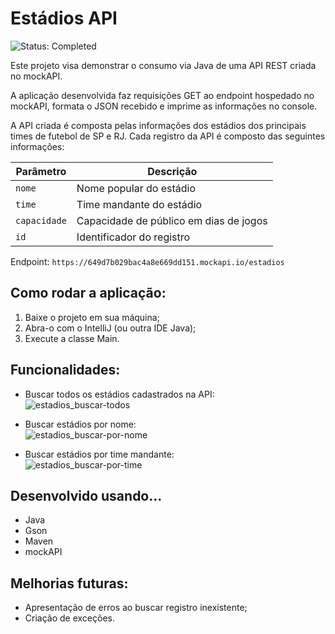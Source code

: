 # Estádios API
![Status: Completed](https://img.shields.io/static/v1?label=STATUS&message=UNDER%20DEVELOPMENT&color=f2eb72&style=for-the-badge)

Este projeto visa demonstrar o consumo via Java de uma API REST criada no mockAPI.

A aplicação desenvolvida faz requisições GET ao endpoint hospedado no mockAPI, formata o JSON recebido e imprime as informações no console.

A API criada é composta pelas informações dos estádios dos principais times de futebol de SP e RJ. Cada registro da API é composto das seguintes informações:

| Parâmetro    | Descrição                              |
|--------------|----------------------------------------|
| `nome`       | Nome popular do estádio                |
| `time`       | Time mandante do estádio               |
| `capacidade` | Capacidade de público em dias de jogos |
| `id`         | Identificador do registro              |

Endpoint:
`
https://649d7b029bac4a8e669dd151.mockapi.io/estadios
`

## Como rodar a aplicação:
1. Baixe o projeto em sua máquina;
2. Abra-o com o IntelliJ (ou outra IDE Java);
3. Execute a classe Main.

## Funcionalidades:
- Buscar todos os estádios cadastrados na API: <br>
![estadios_buscar-todos](https://github.com/rpriolo/estadios/assets/85913476/eb56d540-4574-4987-83c1-364cf640f48c)

- Buscar estádios por nome: <br>
![estadios_buscar-por-nome](https://github.com/rpriolo/estadios/assets/85913476/caab7376-f349-45cb-a3cb-e762573f88d9)

- Buscar estádios por time mandante: <br>
![estadios_buscar-por-time](https://github.com/rpriolo/estadios/assets/85913476/3b5ec9ce-f6dc-48ed-8b97-c6467cfc70f7)

## Desenvolvido usando...
- Java
- Gson
- Maven
- mockAPI

## Melhorias futuras:
- Apresentação de erros ao buscar registro inexistente;
- Criação de exceções.
